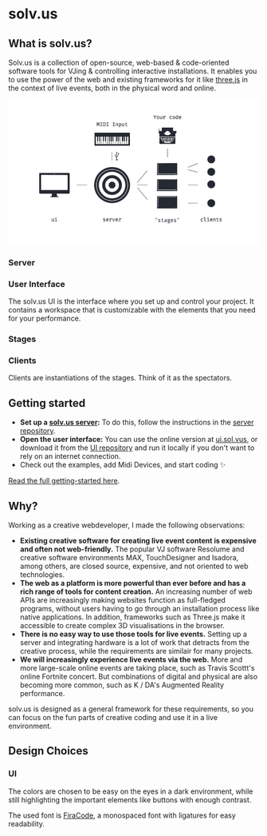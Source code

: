 # solv.us

## What is solv.us?
Solv.us is a collection of open-source, web-based & code-oriented software tools for VJing & controlling interactive installations. It enables you to use the power of the web and existing frameworks for it like [three.js](https://threejs.org) in the context of live events, both in the physical word and online.

<p align="center">
<img alt="A diagram of solv.us' elements: A server, User Interface, Stages and connected clients" src="diagram.png">
</p>

### Server

### User Interface
The solv.us UI is the interface where you set up and control your project. It contains a workspace that is customizable with the elements that you need for your performance. 

### Stages


### Clients
Clients are instantiations of the stages. Think of it as the spectators.


## Getting started
- **Set up a [solv.us server](https://github.com/solv-us/server):** To do this, follow the instructions in the [server repository](https://github.com/solv-us/server).
- **Open the user interface:** You can use the online version at [ui.sol.vus](ui.sol.vus), or download it from the [UI repository](https://github.com/solv-us/ui) and run it locally if you don't want to rely on an internet connection.
- Check out the examples, add Midi Devices, and start coding ✨

[Read the full getting-started here](Getting_Started.md).

## Why?
Working as a creative webdeveloper, I made the following observations:

- **Existing creative software for creating live event content is expensive and often not web-friendly.**
The popular VJ software Resolume and creative software environments MAX, TouchDesigner and Isadora, among others, are closed source, expensive, and not oriented to web technologies.
- **The web as a platform is more powerful than ever before and has a rich range of tools for content creation.**
An increasing number of web APIs are increasingly making websites function as full-fledged programs, without users having to go through an installation process like native applications. In addition, frameworks such as Three.js make it accessible to create complex 3D visualisations in the browser.
- **There is no easy way to use those tools for live events.** Setting up a server and integrating hardware is a lot of work that detracts from the creative process, while the requirements are similair for many projects.
- **We will increasingly experience live events via the web.**
More and more large-scale online events are taking place, such as Travis Scottt's online Fortnite concert. But combinations of digital and physical are also becoming more common, such as K / DA's Augmented Reality performance.

solv.us is designed as a general framework for these requirements, so you can focus on the fun parts of creative coding and use it in a live environment.


## Design Choices

### UI
The colors are chosen to be easy on the eyes in a dark environment, while still highlighting the important elements like buttons with enough contrast.

The used font is [FiraCode](https://github.com/tonsky/FiraCode), a monospaced font with ligatures for easy readability. 
